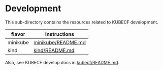 # Development

This sub-directory contains the resources related to KUBECF development.

| flavor   | instructions                             |
| -------- | ---------------------------------------- |
| minikube | [minikube/README.md](minikube/README.md) |
| kind     | [kind/README.md](kind/README.md)         |

Also, see KUBECF develop docs in [kubecf/README.md](kubecf/README.md).

